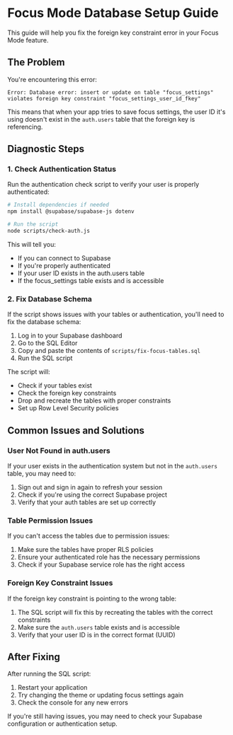 # Focus Mode Database Setup Guide

This guide will help you fix the foreign key constraint error in your Focus Mode feature.

## The Problem

You're encountering this error:
```
Error: Database error: insert or update on table "focus_settings" violates foreign key constraint "focus_settings_user_id_fkey"
```

This means that when your app tries to save focus settings, the user ID it's using doesn't exist in the `auth.users` table that the foreign key is referencing.

## Diagnostic Steps

### 1. Check Authentication Status

Run the authentication check script to verify your user is properly authenticated:

```bash
# Install dependencies if needed
npm install @supabase/supabase-js dotenv

# Run the script
node scripts/check-auth.js
```

This will tell you:
- If you can connect to Supabase
- If you're properly authenticated
- If your user ID exists in the auth.users table
- If the focus_settings table exists and is accessible

### 2. Fix Database Schema

If the script shows issues with your tables or authentication, you'll need to fix the database schema:

1. Log in to your Supabase dashboard
2. Go to the SQL Editor
3. Copy and paste the contents of `scripts/fix-focus-tables.sql`
4. Run the SQL script

The script will:
- Check if your tables exist
- Check the foreign key constraints
- Drop and recreate the tables with proper constraints
- Set up Row Level Security policies

## Common Issues and Solutions

### User Not Found in auth.users

If your user exists in the authentication system but not in the `auth.users` table, you may need to:

1. Sign out and sign in again to refresh your session
2. Check if you're using the correct Supabase project
3. Verify that your auth tables are set up correctly

### Table Permission Issues

If you can't access the tables due to permission issues:

1. Make sure the tables have proper RLS policies
2. Ensure your authenticated role has the necessary permissions
3. Check if your Supabase service role has the right access

### Foreign Key Constraint Issues

If the foreign key constraint is pointing to the wrong table:

1. The SQL script will fix this by recreating the tables with the correct constraints
2. Make sure the `auth.users` table exists and is accessible
3. Verify that your user ID is in the correct format (UUID)

## After Fixing

After running the SQL script:

1. Restart your application
2. Try changing the theme or updating focus settings again
3. Check the console for any new errors

If you're still having issues, you may need to check your Supabase configuration or authentication setup. 